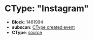 # CType: "Instagram"

* **Block**: 1461994
* **subscan**: [CType created event](https://spiritnet.subscan.io/extrinsic/0x28b9517ae85c98883c5d3360956364cc51141401611c3ee07bb4e9429835d9a1?event=1461994-80)
* **CType**: [source](./ctype.json)
